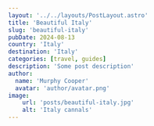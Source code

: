 ```yaml
---
layout: '../../layouts/PostLayout.astro'
title: 'Beautiful Italy'
slug: 'beautiful-italy'
pubDate: 2024-08-13
country: 'Italy'
destination: 'Italy'
categories: [travel, guides]
description: 'Some post description'
author:
  name: 'Murphy Cooper'
  avatar: 'author/avatar.png'
image:
    url: 'posts/beautiful-italy.jpg'
    alt: 'Italy cannals'
---
```

